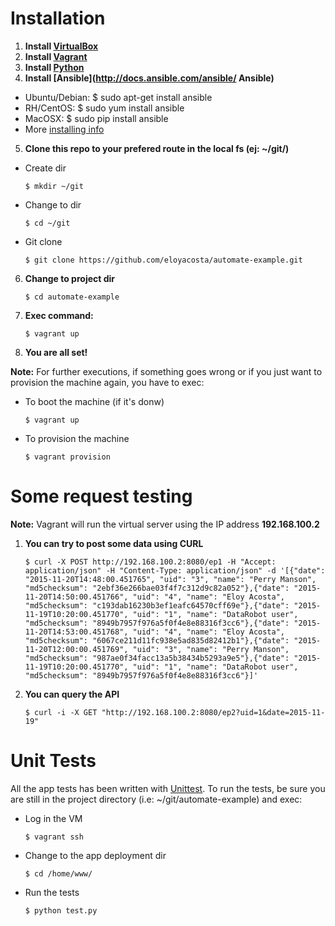 # Installation

1. **Install [VirtualBox](https://www.virtualbox.org)**
2. **Install [Vagrant](https://docs.vagrantup.com/v2/installation/)**
3. **Install [Python](https://www.python.org/downloads/)**
4. **Install [Ansible](http://docs.ansible.com/ansible/ Ansible)**
  - Ubuntu/Debian: $ sudo apt-get install ansible
  - RH/CentOS: $ sudo yum install ansible
  - MacOSX: $ sudo pip install ansible
  - More [installing info](http://docs.ansible.com/ansible/intro_installation.html)
5. **Clone this repo to your prefered route in the local fs (ej: ~/git/)** 
  - Create dir

     ``$ mkdir ~/git``

  - Change to dir 

     ``$ cd ~/git``

  - Git clone 

     ``$ git clone https://github.com/eloyacosta/automate-example.git``

6. **Change to project dir**

     ``$ cd automate-example``

7. **Exec command:**

     ``$ vagrant up``

8. **You are all set!**

  **Note:** For further executions, if something goes wrong or if you just want to provision the machine again, you have to exec:
  
  - To boot the machine (if it's donw)
 
     ``$ vagrant up``

  - To provision the machine
 
     ``$ vagrant provision`` 

# Some request testing

  **Note:** Vagrant will run the virtual server using the IP address **192.168.100.2**

1. **You can try to post some data using CURL**

     ``$ curl -X POST http://192.168.100.2:8080/ep1 -H "Accept: application/json" -H "Content-Type: application/json" -d '[{"date": "2015-11-20T14:48:00.451765", "uid": "3", "name": "Perry Manson", "md5checksum": "2ebf36e266bae03f4f7c312d9c82a052"},{"date": "2015-11-20T14:50:00.451766", "uid": "4", "name": "Eloy Acosta", "md5checksum": "c193dab16230b3ef1eafc64570cff69e"},{"date": "2015-11-19T10:20:00.451770", "uid": "1", "name": "DataRobot user", "md5checksum": "8949b7957f976a5f0f4e8e88316f3cc6"},{"date": "2015-11-20T14:53:00.451768", "uid": "4", "name": "Eloy Acosta", "md5checksum": "6067ce211d11fc938e5ad835d82412b1"},{"date": "2015-11-20T12:00:00.451769", "uid": "3", "name": "Perry Manson", "md5checksum": "987ae0f34facc13a5b38434b5293a9e5"},{"date": "2015-11-19T10:20:00.451770", "uid": "1", "name": "DataRobot user", "md5checksum": "8949b7957f976a5f0f4e8e88316f3cc6"}]'``

2. **You can query the API**

     ``$ curl -i -X GET "http://192.168.100.2:8080/ep2?uid=1&date=2015-11-19"``

# Unit Tests 

  All the app tests has been written with [Unittest](https://docs.python.org/2/library/unittest.html).
  To run the tests, be sure you are still in the project directory (i.e: ~/git/automate-example) and exec:
  
  - Log in the VM

     ``$ vagrant ssh``

  - Change to the app deployment dir

     ``$ cd /home/www/``

  - Run the tests

     ``$ python test.py``
